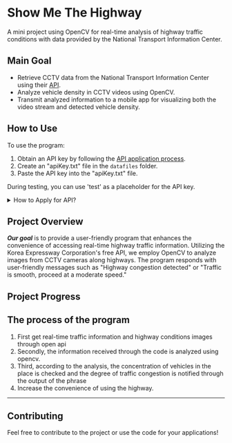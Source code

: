 # Show Me The Highway

A mini project using OpenCV for real-time analysis of highway traffic conditions with data provided by the National Transport Information Center.

## Main Goal

- Retrieve CCTV data from the National Transport Information Center using their [API](https://www.its.go.kr/opendata/).
- Analyze vehicle density in CCTV videos using OpenCV.
- Transmit analyzed information to a mobile app for visualizing both the video stream and detected vehicle density.

## How to Use

To use the program:

1. Obtain an API key by following the [API application process](https://www.its.go.kr/user/issueAuthKey?service=OPD_00000003).
2. Create an "apiKey.txt" file in the `datafiles` folder.
3. Paste the API key into the "apiKey.txt" file.

During testing, you can use 'test' as a placeholder for the API key.

<details>
<summary>How to Apply for API?</summary>

Obtain the API key by specifying the purpose, usage, and desired services.

![Check the CCTV image](images/api_tutorial_1.png)

**Purpose Options:**
![Purpose options](images/api_tutorial_2.png)
</details>

## Project Overview

***Our goal*** is to provide a user-friendly program that enhances the convenience of accessing real-time highway traffic information. Utilizing the Korea Expressway Corporation's free API, we employ OpenCV to analyze images from CCTV cameras along highways. 
The program responds with user-friendly messages such as "Highway congestion detected" or "Traffic is smooth, proceed at a moderate speed."

## Project Progress
The process of the program 
---

1. First get real-time traffic information and highway conditions images through open api
2. Secondly, the information received through the code is analyzed using opencv.
3. Third, according to the analysis, the concentration of vehicles in the place is checked and the degree of traffic congestion is notified through the output of the phrase
4. Increase the convenience of using the highway.

---

## Contributing

Feel free to contribute to the project or use the code for your applications!
